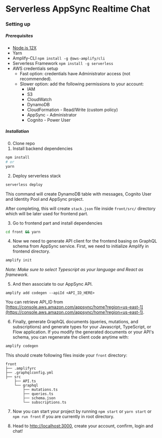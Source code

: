 # Serverless AppSync Realtime Chat

### Setting up

##### Prerequisites
- [Node.js 12X](https://nodejs.org/en/)
- Yarn
- Amplify-CLI `npm install -g @aws-amplify/cli`
- Serverless Framework `npm install -g serverless`
- AWS credentials setup
  - Fast option: credentials have Administrator access (not
    recommended).
  - Slower option: add the following permissions to your account:
      - IAM
      - S3
      - CloudWatch
      - DynamoDB
      - CloudFormation - Read/Write (custom policy)
      - AppSync - Administrator
      - Cognito - Power User

##### Installation
0. Clone repo
1. Install backend dependencies
```sh
npm install 
# or 
yarn
```

2. Deploy serverless stack
```sh
serverless deploy
```

This command will create DynamoDB table with messages, Cognito User and Identity Pool and AppSync project.

After completing, this will create `stack.json` file inside `front/src/` directory which will be later used for frontend part.

3. Go to frontend part and install dependencies
```sh
cd front && yarn
```

4. Now we need to generate API client for the frontend basing on GraphQL schema from AppSync service. First, we need to initialize Amplify in frontend directory.
```sh
amplify init
```

_Note: Make sure to select Typescript as your language and React as framework._

5. And then associate to our AppSync API.
```
amplify add codegen --apiId <API_ID_HERE>
```

You can retrieve API_ID from [https://console.aws.amazon.com/appsync/home?region=us-east-1](https://console.aws.amazon.com/appsync/home?region=us-east-1).

6. Finally, generate GraphQL documents (queries, mutations, and subscriptions) and generate types for your Javascript, TypeScript, or Flow application. If you modify the generated documents or your API's schema, you can regenerate the client code anytime with:
```sh
amplify codegen
```

This should create following files inside your `front` directory:
```
front
├── .amplifyrc
├── .graphqlconfig.yml
├── src
    ├── API.ts
    └── graphql
        ├── mutations.ts
        ├── queries.ts
        ├── schema.json
        └── subscriptions.ts
```

7. Now you can start your project by running `npm start` or `yarn start` or `npm run front` if you are currently in root directory.

8. Head to [http://localhost:3000](http://localhost:3000), create your account, confirm, login and chat!
